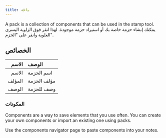 ```yaml
---
title: باقة
---
```


A pack is a collection of components that can be used in the stamp tool. يمكنك إنشاء حزمة خاصة بك أو استيراد حزمة موجودة. لهذا انقر فوق الزاوية اليسرى العلوية وانقر على "الحزم".

## الخصائص

|  الاسم | الوصف       |
| -----: | :---------- |
|  الاسم | اسم الحزمة  |
| المؤلف | مؤلف الحزمة |
|  الوصف | وصف للحزمة  |

### المكونات

Components are a way to save elements that you use often. You can create your own components or import an existing one using packs.

Use the components navigator page to paste components into your notes.
